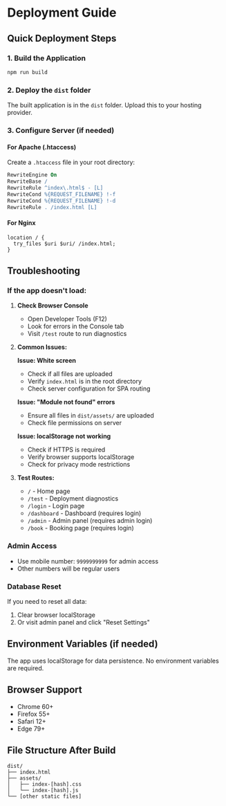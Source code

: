 # Deployment Guide

## Quick Deployment Steps

### 1. Build the Application
```bash
npm run build
```

### 2. Deploy the `dist` folder
The built application is in the `dist` folder. Upload this to your hosting provider.

### 3. Configure Server (if needed)

#### For Apache (.htaccess)
Create a `.htaccess` file in your root directory:
```apache
RewriteEngine On
RewriteBase /
RewriteRule ^index\.html$ - [L]
RewriteCond %{REQUEST_FILENAME} !-f
RewriteCond %{REQUEST_FILENAME} !-d
RewriteRule . /index.html [L]
```

#### For Nginx
```nginx
location / {
  try_files $uri $uri/ /index.html;
}
```

## Troubleshooting

### If the app doesn't load:

1. **Check Browser Console**
   - Open Developer Tools (F12)
   - Look for errors in the Console tab
   - Visit `/test` route to run diagnostics

2. **Common Issues:**

   **Issue: White screen**
   - Check if all files are uploaded
   - Verify `index.html` is in the root directory
   - Check server configuration for SPA routing

   **Issue: "Module not found" errors**
   - Ensure all files in `dist/assets/` are uploaded
   - Check file permissions on server

   **Issue: localStorage not working**
   - Check if HTTPS is required
   - Verify browser supports localStorage
   - Check for privacy mode restrictions

3. **Test Routes:**
   - `/` - Home page
   - `/test` - Deployment diagnostics
   - `/login` - Login page
   - `/dashboard` - Dashboard (requires login)
   - `/admin` - Admin panel (requires admin login)
   - `/book` - Booking page (requires login)

### Admin Access
- Use mobile number: `9999999999` for admin access
- Other numbers will be regular users

### Database Reset
If you need to reset all data:
1. Clear browser localStorage
2. Or visit admin panel and click "Reset Settings"

## Environment Variables (if needed)
The app uses localStorage for data persistence. No environment variables are required.

## Browser Support
- Chrome 60+
- Firefox 55+
- Safari 12+
- Edge 79+

## File Structure After Build
```
dist/
├── index.html
├── assets/
│   ├── index-[hash].css
│   └── index-[hash].js
└── [other static files]
``` 